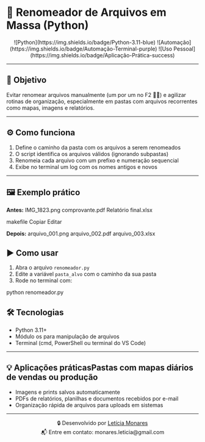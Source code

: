 # 🧹 Renomeador de Arquivos em Massa (Python)

<p align="center">
![Python](https://img.shields.io/badge/Python-3.11-blue)
![Automação](https://img.shields.io/badge/Automação-Terminal-purple)
![Uso Pessoal](https://img.shields.io/badge/Aplicação-Prática-success)

---

## 📌 Objetivo

Evitar renomear arquivos manualmente (um por um no F2 😮‍💨) e agilizar rotinas de organização, especialmente em pastas com arquivos recorrentes como mapas, imagens e relatórios.

---

## ⚙️ Como funciona

1. Define o caminho da pasta com os arquivos a serem renomeados
2. O script identifica os arquivos válidos (ignorando subpastas)
3. Renomeia cada arquivo com um prefixo e numeração sequencial
4. Exibe no terminal um log com os nomes antigos e novos

---

## 🖼️ Exemplo prático

**Antes:**
IMG_1823.png
comprovante.pdf
Relatório final.xlsx

makefile
Copiar
Editar

**Depois:**
arquivo_001.png
arquivo_002.pdf
arquivo_003.xlsx

## ▶️ Como usar

1. Abra o arquivo `renomeador.py`
2. Edite a variável `pasta_alvo` com o caminho da sua pasta
3. Rode no terminal com:

python renomeador.py

## 🛠️ Tecnologias

- Python 3.11+
- Módulo os para manipulação de arquivos
- Terminal (cmd, PowerShell ou terminal do VS Code)

---

## 💡 Aplicações práticasPastas com mapas diários de vendas ou produção

- Imagens e prints salvos automaticamente
- PDFs de relatórios, planilhas e documentos recebidos por e-mail
- Organização rápida de arquivos para uploads em sistemas

---

<p align="center">
  🔒 Desenvolvido por <a href="https://www.linkedin.com/in/leticia-monares-875493182/">Letícia Monares</a><br>
  📬 Entre em contato: monares.leticia@gmail.com
</p>

